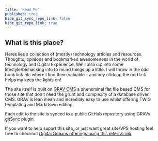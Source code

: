 ```yaml
---
title: 'Read Me'
published: true
hide_git_sync_repo_link: false
hide_git_repo_link: true
---
```


## What is this place?
Heres lies a collection of (mostly) technology articles and resources. Thoughts, opinions and bookmarked awesomeness in the world of technology and Digital Experience. We'll also dip into some lifestyle/biohacking info to round things up a little. I will throw in the odd book link etc where I find them valuable - and hey clicking the odd link helps my keep the lights on!

The site itself is built on [GRAV CMS](https://getgrav.org/) a phenominal flat file based CMS for those site that don't need the grunt and complexity of a database driven CMS. GRAV is lean mean and incredibly easy to use whilst offering TWIG templating and MarkDown editing.

Each edit to the site is synced to a public GitHub repository using GRAVs gitSync plugin.

If you want to help suport this site, or just want great site/VPS hosting feel free to checkout [Digital Oceans offerings using this referral link](https://m.do.co/c/df0999f02c68)

